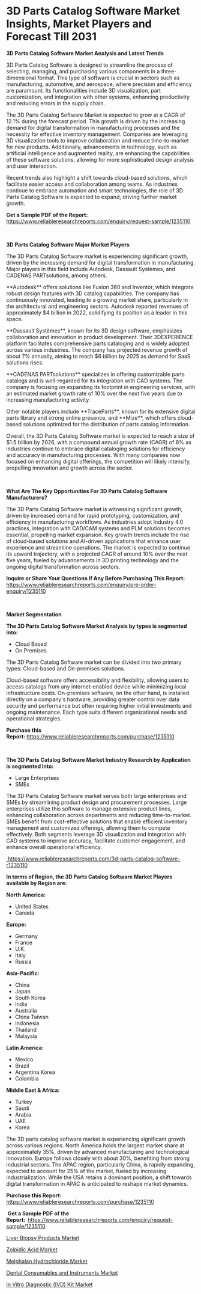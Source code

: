 <p><h1>3D Parts Catalog Software Market Insights, Market Players and Forecast Till 2031</h1></p><p><strong>3D Parts Catalog Software Market Analysis and Latest Trends</strong></p>
<p><p>3D Parts Catalog Software is designed to streamline the process of selecting, managing, and purchasing various components in a three-dimensional format. This type of software is crucial in sectors such as manufacturing, automotive, and aerospace, where precision and efficiency are paramount. Its functionalities include 3D visualization, part customization, and integration with other systems, enhancing productivity and reducing errors in the supply chain.</p><p>The 3D Parts Catalog Software Market is expected to grow at a CAGR of 12.1% during the forecast period. This growth is driven by the increasing demand for digital transformation in manufacturing processes and the necessity for effective inventory management. Companies are leveraging 3D visualization tools to improve collaboration and reduce time-to-market for new products. Additionally, advancements in technology, such as artificial intelligence and augmented reality, are enhancing the capabilities of these software solutions, allowing for more sophisticated design analysis and user interaction.</p><p>Recent trends also highlight a shift towards cloud-based solutions, which facilitate easier access and collaboration among teams. As industries continue to embrace automation and smart technologies, the role of 3D Parts Catalog Software is expected to expand, driving further market growth.</p></p>
<p><strong>Get a Sample PDF of the Report:&nbsp;</strong> <a href="https://www.reliableresearchreports.com/enquiry/request-sample/1235110?utm_campaign=24&utm_medium=2&utm_source=Github&utm_content=ia&utm_term=08112024&utm_id=3d-parts-catalog-software">https://www.reliableresearchreports.com/enquiry/request-sample/1235110</a></p>
<p>&nbsp;</p>
<p><strong>3D Parts Catalog Software Major Market Players</strong></p>
<p><p>The 3D Parts Catalog Software market is experiencing significant growth, driven by the increasing demand for digital transformation in manufacturing. Major players in this field include Autodesk, Dassault Systèmes, and CADENAS PARTsolutions, among others.</p><p>**Autodesk** offers solutions like Fusion 360 and Inventor, which integrate robust design features with 3D catalog capabilities. The company has continuously innovated, leading to a growing market share, particularly in the architectural and engineering sectors. Autodesk reported revenues of approximately $4 billion in 2022, solidifying its position as a leader in this space.</p><p>**Dassault Systèmes**, known for its 3D design software, emphasizes collaboration and innovation in product development. Their 3DEXPERIENCE platform facilitates comprehensive parts cataloging and is widely adopted across various industries. The company has projected revenue growth of about 7% annually, aiming to reach $6 billion by 2025 as demand for SaaS solutions rises.</p><p>**CADENAS PARTsolutions** specializes in offering customizable parts catalogs and is well-regarded for its integration with CAD systems. The company is focusing on expanding its footprint in engineering services, with an estimated market growth rate of 10% over the next five years due to increasing manufacturing activity.</p><p>Other notable players include **TraceParts**, known for its extensive digital parts library and strong online presence, and **Mize**, which offers cloud-based solutions optimized for the distribution of parts catalog information.</p><p>Overall, the 3D Parts Catalog Software market is expected to reach a size of $1.5 billion by 2026, with a compound annual growth rate (CAGR) of 8% as industries continue to embrace digital cataloging solutions for efficiency and accuracy in manufacturing processes. With many companies now focused on enhancing digital offerings, the competition will likely intensify, propelling innovation and growth across the sector.</p></p>
<p>&nbsp;</p>
<p><strong>What Are The Key Opportunities For 3D Parts Catalog Software Manufacturers?</strong></p>
<p><p>The 3D Parts Catalog Software market is witnessing significant growth, driven by increased demand for rapid prototyping, customization, and efficiency in manufacturing workflows. As industries adopt Industry 4.0 practices, integration with CAD/CAM systems and PLM solutions becomes essential, propelling market expansion. Key growth trends include the rise of cloud-based solutions and AI-driven applications that enhance user experience and streamline operations. The market is expected to continue its upward trajectory, with a projected CAGR of around 10% over the next five years, fueled by advancements in 3D printing technology and the ongoing digital transformation across sectors.</p></p>
<p><strong>Inquire or Share Your Questions If Any Before Purchasing This Report:</strong> <a href="https://www.reliableresearchreports.com/enquiry/pre-order-enquiry/1235110?utm_campaign=24&utm_medium=2&utm_source=Github&utm_content=ia&utm_term=08112024&utm_id=3d-parts-catalog-software">https://www.reliableresearchreports.com/enquiry/pre-order-enquiry/1235110</a></p>
<p>&nbsp;</p>
<p><strong>Market Segmentation</strong></p>
<p><strong>The 3D Parts Catalog Software Market Analysis by types is segmented into:</strong></p>
<p><ul><li>Cloud Based</li><li>On Premises</li></ul></p>
<p><p>The 3D Parts Catalog Software market can be divided into two primary types: Cloud-based and On-premises solutions. </p><p>Cloud-based software offers accessibility and flexibility, allowing users to access catalogs from any internet-enabled device while minimizing local infrastructure costs. On-premises software, on the other hand, is installed directly on a company's hardware, providing greater control over data security and performance but often requiring higher initial investments and ongoing maintenance. Each type suits different organizational needs and operational strategies.</p></p>
<p><strong>Purchase this Report:&nbsp;</strong><a href="https://www.reliableresearchreports.com/purchase/1235110?utm_campaign=24&utm_medium=2&utm_source=Github&utm_content=ia&utm_term=08112024&utm_id=3d-parts-catalog-software">https://www.reliableresearchreports.com/purchase/1235110</a></p>
<p>&nbsp;</p>
<p><strong>The 3D Parts Catalog Software Market Industry Research by Application is segmented into:</strong></p>
<p><ul><li>Large Enterprises</li><li>SMEs</li></ul></p>
<p><p>The 3D Parts Catalog Software market serves both large enterprises and SMEs by streamlining product design and procurement processes. Large enterprises utilize this software to manage extensive product lines, enhancing collaboration across departments and reducing time-to-market. SMEs benefit from cost-effective solutions that enable efficient inventory management and customized offerings, allowing them to compete effectively. Both segments leverage 3D visualization and integration with CAD systems to improve accuracy, facilitate customer engagement, and enhance overall operational efficiency.</p></p>
<p><a href="https://www.reliableresearchreports.com/3d-parts-catalog-software-r1235110?utm_campaign=24&utm_medium=2&utm_source=Github&utm_content=ia&utm_term=08112024&utm_id=3d-parts-catalog-software">&nbsp;https://www.reliableresearchreports.com/3d-parts-catalog-software-r1235110</a></p>
<p><strong>In terms of Region, the 3D Parts Catalog Software Market Players available by Region are:</strong></p>
<p>
    <p> <strong> North America: </strong>
        <ul>
            <li>United States</li>
            <li>Canada</li>
        </ul>
        </p> 
    <p> <strong> Europe: </strong>
        <ul>
            <li>Germany</li>
            <li>France</li>
            <li>U.K.</li>
            <li>Italy</li>
            <li>Russia</li>
        </ul>
        </p> 
    <p> <strong> Asia-Pacific: </strong>
        <ul>
            <li>China</li>
            <li>Japan</li>
            <li>South Korea</li>
            <li>India</li>
            <li>Australia</li>
            <li>China Taiwan</li>
            <li>Indonesia</li>
            <li>Thailand</li>
            <li>Malaysia</li>
        </ul>
        </p> 
    <p> <strong> Latin America: </strong>
        <ul>
            <li>Mexico</li>
            <li>Brazil</li>
            <li>Argentina Korea</li>
            <li>Colombia</li>
        </ul>
        </p> 
    <p> <strong> Middle East & Africa: </strong>
        <ul>
            <li>Turkey</li>
            <li>Saudi</li>
            <li>Arabia</li>
            <li>UAE</li>
            <li>Korea</li>
        </ul>
    </p>
    </p>
<p><p>The 3D parts catalog software market is experiencing significant growth across various regions. North America holds the largest market share at approximately 35%, driven by advanced manufacturing and technological innovation. Europe follows closely with about 30%, benefiting from strong industrial sectors. The APAC region, particularly China, is rapidly expanding, expected to account for 25% of the market, fueled by increasing industrialization. While the USA retains a dominant position, a shift towards digital transformation in APAC is anticipated to reshape market dynamics.</p></p>
<p><strong>Purchase this Report: </strong><a href="https://www.reliableresearchreports.com/purchase/1235110?utm_campaign=24&utm_medium=2&utm_source=Github&utm_content=ia&utm_term=08112024&utm_id=3d-parts-catalog-software">https://www.reliableresearchreports.com/purchase/1235110</a></p>
<p>&nbsp;<strong>Get a Sample PDF of the Report:&nbsp;&nbsp;</strong><a href="https://www.reliableresearchreports.com/enquiry/request-sample/1235110?utm_campaign=24&utm_medium=2&utm_source=Github&utm_content=ia&utm_term=08112024&utm_id=3d-parts-catalog-software">https://www.reliableresearchreports.com/enquiry/request-sample/1235110</a></p>
<p><strong></strong></p>
<p><p><a href="https://issuu.com/reportprime-2/docs/liver-biopsy-products-market-size-2_d5524b2e8c6bc8?utm_campaign=24&utm_medium=2&utm_source=Github&utm_content=ia&utm_term=08112024&utm_id=3d-parts-catalog-software">Liver Biopsy Products Market</a></p><p><a href="https://github.com/inouyeaowaugh3/Market-Research-Report-List-1/blob/main/zolpidic-acid-market.md?utm_campaign=24&utm_medium=2&utm_source=Github&utm_content=ia&utm_term=08112024&utm_id=3d-parts-catalog-software">Zolpidic Acid Market</a></p><p><a href="https://github.com/c0mxahyman/Market-Research-Report-List-1/blob/main/melphalan-hydrochloride-market.md?utm_campaign=24&utm_medium=2&utm_source=Github&utm_content=ia&utm_term=08112024&utm_id=3d-parts-catalog-software">Melphalan Hydrochloride Market</a></p><p><a href="https://issuu.com/reportprime-2/docs/dental-consumables-and-instruments-_8ab3de5719ce72?utm_campaign=24&utm_medium=2&utm_source=Github&utm_content=ia&utm_term=08112024&utm_id=3d-parts-catalog-software">Dental Consumables and Instruments Market</a></p><p><a href="https://issuu.com/reportprime-2/docs/in-vitro-diagnostic-ivd-kit-market-_4949ca86abbdcd?utm_campaign=24&utm_medium=2&utm_source=Github&utm_content=ia&utm_term=08112024&utm_id=3d-parts-catalog-software">In Vitro Diagnostic (IVD) Kit Market</a></p></p>